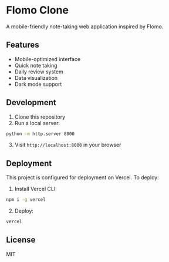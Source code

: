 # Flomo Clone

A mobile-friendly note-taking web application inspired by Flomo.

## Features

- Mobile-optimized interface
- Quick note taking
- Daily review system
- Data visualization
- Dark mode support

## Development

1. Clone this repository
2. Run a local server:
```bash
python -m http.server 8000
```
3. Visit `http://localhost:8000` in your browser

## Deployment

This project is configured for deployment on Vercel. To deploy:

1. Install Vercel CLI:
```bash
npm i -g vercel
```

2. Deploy:
```bash
vercel
```

## License

MIT
